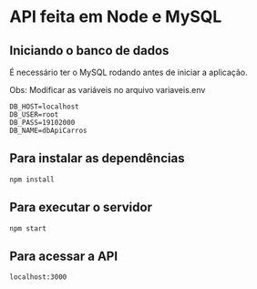 # API feita em Node e MySQL

## Iniciando o banco de dados

É necessário ter o MySQL rodando antes de iniciar a aplicação.

Obs: Modificar as variáveis no arquivo variaveis.env

    DB_HOST=localhost
    DB_USER=root
    DB_PASS=19102000
    DB_NAME=dbApiCarros

## Para instalar as dependências

    npm install

## Para executar o servidor

    npm start

## Para acessar a API

    localhost:3000
